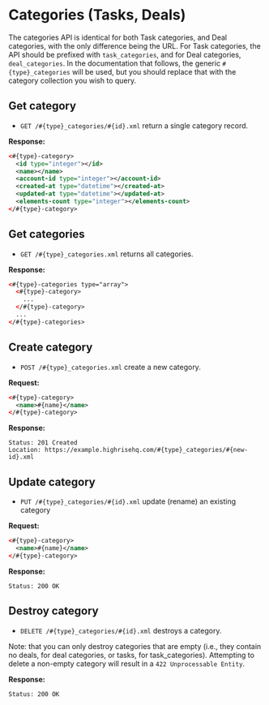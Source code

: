 Categories (Tasks, Deals)
=========================

The categories API is identical for both Task categories, and Deal categories, with the only difference being the URL. For Task categories, the API should be prefixed with `task_categories`, and for Deal categories, `deal_categories`. In the documentation that follows, the generic `#{type}_categories` will be used, but you should replace that with the category collection you wish to query.

Get category
------------

* `GET /#{type}_categories/#{id}.xml` return a single category record.

**Response:**

``` xml
<#{type}-category>
  <id type="integer"></id>
  <name></name>
  <account-id type="integer"></account-id>
  <created-at type="datetime"></created-at>
  <updated-at type="datetime"></updated-at>
  <elements-count type="integer"></elements-count>
</#{type}-category>
```


Get categories
--------------

* `GET /#{type}_categories.xml` returns all categories.

**Response:**

``` xml
<#{type}-categories type="array">
  <#{type}-category>
    ...
  </#{type}-category>
  ...
</#{type}-categories>
```


Create category
---------------

* `POST /#{type}_categories.xml` create a new category.

**Request:**

``` xml
<#{type}-category>
  <name>#{name}</name>
</#{type}-category>
```

**Response:**

    Status: 201 Created
    Location: https://example.highrisehq.com/#{type}_categories/#{new-id}.xml


Update category
---------------

* `PUT /#{type}_categories/#{id}.xml` update (rename) an existing category

**Request:**

``` xml
<#{type}-category>
  <name>#{name}</name>
</#{type}-category>
```

**Response:**

    Status: 200 OK


Destroy category
----------------

* `DELETE /#{type}_categories/#{id}.xml` destroys a category. 

Note: that you can only destroy categories that are empty (i.e., they contain no deals, for deal categories, or tasks, for task_categories). Attempting to delete a non-empty category will result in a `422 Unprocessable Entity`.

**Response:**

    Status: 200 OK
